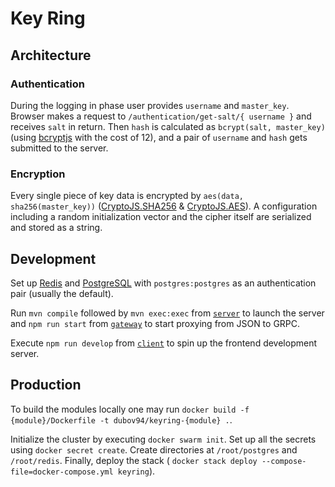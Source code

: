 # Key Ring

## Architecture

### Authentication

During the logging in phase user provides `username` and `master_key`. Browser
makes a request to `/authentication/get-salt/{ username }` and receives `salt`
in return. Then `hash` is calculated as `bcrypt(salt, master_key)` (using
[bcryptjs](https://github.com/dcodeIO/bcrypt.js) with the cost of 12), and a
pair of `username` and `hash` gets submitted to the server.

### Encryption

Every single piece of key data is encrypted by `aes(data, sha256(master_key))`
([CryptoJS.SHA256](https://github.com/brix/crypto-js/blob/develop/src/sha256.js)
& [CryptoJS.AES](https://github.com/brix/crypto-js/blob/develop/src/aes.js)).
A configuration including a random initialization vector and the cipher itself
are serialized and stored as a string.

## Development

Set up [Redis](https://redis.io/) and [PostgreSQL](https://www.postgresql.org/)
with `postgres:postgres` as an authentication pair (usually the default).

Run `mvn compile` followed by `mvn exec:exec` from
[`server`](https://github.com/dubov94/keyring/tree/master/server) to launch the
server and `npm run start` from
[`gateway`](https://github.com/dubov94/keyring/tree/master/gateway) to start
proxying from JSON to GRPC.

Execute `npm run develop` from
[`client`](https://github.com/dubov94/keyring/tree/master/client) to spin up the
frontend development server.

## Production

To build the modules locally one may run
`docker build -f {module}/Dockerfile -t dubov94/keyring-{module} .`.

Initialize the cluster by executing `docker swarm init`. Set up all the secrets
using `docker secret create`. Create directories at `/root/postgres` and
`/root/redis`. Finally, deploy the stack (
`docker stack deploy --compose-file=docker-compose.yml keyring`).

